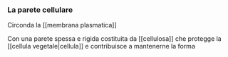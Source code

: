 ### La parete cellulare
Circonda la [[membrana plasmatica]]

Con una parete spessa e rigida costituita da [[cellulosa]] che protegge la [[cellula vegetale|cellula]] e contribuisce a mantenerne la forma